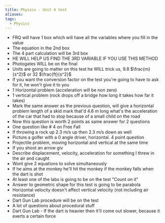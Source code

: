 ```yaml
---
title: Physics - Unit 4 test
aliases: 
tags:
  - Physics
---
```


- FRQ will have 1 box which will have all the variables where you fill in the value
- The equation in the 2nd box
- The 4 part calculation will be 3rd box
- HE WILL HELP US FIND THE 3RD VARIABLE IF YOU USE THIS METHOD
- Photogates WILL be on the final
- Units are going to matter on this test he WILL trick us, 9.8 $\frac{m}{s^2}$ or 32 $\frac{ft}{s^2}$
- If you want the conversion factor on the test you're going to have to ask for it, he won't give it to you
- 1 Horizontal problem (acceleration will be non zero)
- 1 vertical problem (rock drops off a bridge how long it takes how far it takes)
- Mark the same answer as the previous question, will give a horizontal problem length of a skid mark that'd 4.6 m long what's the acceleration of the car that had to stop because of a small child on the road
- Now this question is worth 2 points as same answer for 2 questions
- One question like # 4 on Free Fall
- If throwing a rock up 2.3 m/s up then 2.3 m/s down as well
- Picture a golfer with a 0 angle driver, horizontal. 4 point question
- Projectile problem, moving horizontal and vertical at the same time
- If you shoot an arrow giv
- Describe displacement, velocity, acceleration for something I threw in the air and caught
- Wont give 2 equations to solve simultaneously
- If he aims at the monkey he'll hit the monkey if the monkey falls when the dart is shot
- At least one of the labs is going to be on the test "Count on it"
- Answer to geometric shape for this test is going to be parabola
- Horizontal velocity doesn't affect vertical velocity (not including air resistance)
- Dart Gun Lab procedure will be on the test
- A lot of questions about procedural stuff
- Dart Gun Lab - If the dart is heavier then it'll come out slower, because it exerts a certain force 